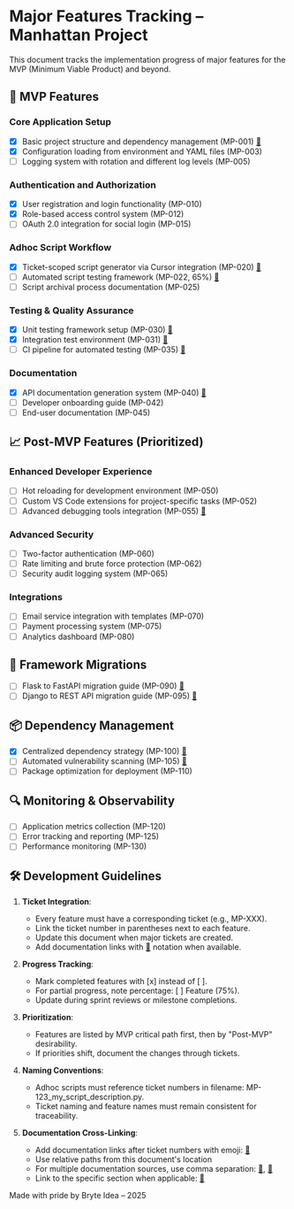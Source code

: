 # Major Features Tracking – Manhattan Project

This document tracks the implementation progress of major features for the MVP (Minimum Viable Product) and beyond.

## 🚀 MVP Features

### Core Application Setup
- [x] Basic project structure and dependency management (MP-001) [📘](../DIRECTORY_STRUCTURE.md)
- [x] Configuration loading from environment and YAML files (MP-003)
- [ ] Logging system with rotation and different log levels (MP-005)

### Authentication and Authorization
- [x] User registration and login functionality (MP-010)
- [x] Role-based access control system (MP-012)
- [ ] OAuth 2.0 integration for social login (MP-015)

### Adhoc Script Workflow
- [x] Ticket-scoped script generator via Cursor integration (MP-020) [📘](../../scripts/README.md)
- [ ] Automated script testing framework (MP-022, 65%) [📘](../TESTING_STRATEGY.md)
- [ ] Script archival process documentation (MP-025)

### Testing & Quality Assurance
- [x] Unit testing framework setup (MP-030) [📘](../TESTING_STRATEGY.md#testing-philosophy-)
- [x] Integration test environment (MP-031) [📘](../TESTING_STRATEGY.md#project-test-structure-)
- [ ] CI pipeline for automated testing (MP-035) [📘](../../.github/workflows/ci.yml)

### Documentation
- [x] API documentation generation system (MP-040) [📘](./API_ENDPOINT_TEMPLATE.md)
- [ ] Developer onboarding guide (MP-042)
- [ ] End-user documentation (MP-045)

## 📈 Post-MVP Features (Prioritized)

### Enhanced Developer Experience
- [ ] Hot reloading for development environment (MP-050)
- [ ] Custom VS Code extensions for project-specific tasks (MP-052)
- [ ] Advanced debugging tools integration (MP-055) [📘](../../templates/flavors/flask/README.md#troubleshooting-common-issues)

### Advanced Security
- [ ] Two-factor authentication (MP-060)
- [ ] Rate limiting and brute force protection (MP-062)
- [ ] Security audit logging system (MP-065)

### Integrations
- [ ] Email service integration with templates (MP-070)
- [ ] Payment processing system (MP-075)
- [ ] Analytics dashboard (MP-080)

## 🔄 Framework Migrations
- [ ] Flask to FastAPI migration guide (MP-090) [📘](../FLAVOR_MIGRATION.md#flask-to-fastapi-migration)
- [ ] Django to REST API migration guide (MP-095) [📘](../FLAVOR_MIGRATION.md#django-to-flask-migration)

## 📦 Dependency Management
- [x] Centralized dependency strategy (MP-100) [📘](../DEPENDENCY_MANAGEMENT.md)
- [ ] Automated vulnerability scanning (MP-105) [📘](../DEPENDENCY_MANAGEMENT.md#security-scanning-)
- [ ] Package optimization for deployment (MP-110)

## 🔍 Monitoring & Observability
- [ ] Application metrics collection (MP-120)
- [ ] Error tracking and reporting (MP-125)
- [ ] Performance monitoring (MP-130)

## 🛠 Development Guidelines

1. **Ticket Integration**:
   - Every feature must have a corresponding ticket (e.g., MP-XXX).
   - Link the ticket number in parentheses next to each feature.
   - Update this document when major tickets are created.
   - Add documentation links with [📘](link/to/doc.md) notation when available.

2. **Progress Tracking**:
   - Mark completed features with [x] instead of [ ].
   - For partial progress, note percentage: [ ] Feature (75%).
   - Update during sprint reviews or milestone completions.

3. **Prioritization**:
   - Features are listed by MVP critical path first, then by "Post-MVP" desirability.
   - If priorities shift, document the changes through tickets.

4. **Naming Conventions**:
   - Adhoc scripts must reference ticket numbers in filename: MP-123_my_script_description.py.
   - Ticket naming and feature names must remain consistent for traceability.

5. **Documentation Cross-Linking**:
   - Add documentation links after ticket numbers with emoji: [📘](../path/to/doc.md)
   - Use relative paths from this document's location
   - For multiple documentation sources, use comma separation: [📘](doc1.md), [🔗](doc2.md)
   - Link to the specific section when applicable: [📘](doc.md#section-anchor)

Made with pride by Bryte Idea – 2025 